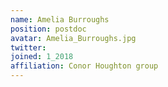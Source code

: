 ```yaml
---
name: Amelia Burroughs
position: postdoc
avatar: Amelia_Burroughs.jpg
twitter:
joined: 1_2018
affiliation: Conor Houghton group
---
```


